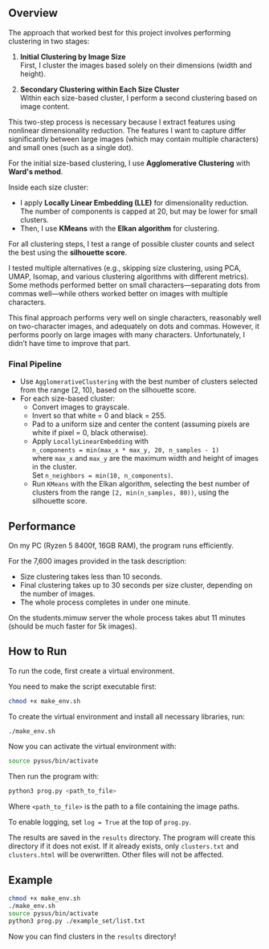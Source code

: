 ## Overview

The approach that worked best for this project involves performing clustering in two stages:

1. **Initial Clustering by Image Size**  
   First, I cluster the images based solely on their dimensions (width and height).

2. **Secondary Clustering within Each Size Cluster**  
   Within each size-based cluster, I perform a second clustering based on image content.

This two-step process is necessary because I extract features using nonlinear dimensionality reduction. The features I want to capture differ significantly between large images (which may contain multiple characters) and small ones (such as a single dot).

For the initial size-based clustering, I use **Agglomerative Clustering** with **Ward's method**.

Inside each size cluster:
- I apply **Locally Linear Embedding (LLE)** for dimensionality reduction. The number of components is capped at 20, but may be lower for small clusters.
- Then, I use **KMeans** with the **Elkan algorithm** for clustering.

For all clustering steps, I test a range of possible cluster counts and select the best using the **silhouette score**.

I tested multiple alternatives (e.g., skipping size clustering, using PCA, UMAP, Isomap, and various clustering algorithms with different metrics). Some methods performed better on small characters—separating dots from commas well—while others worked better on images with multiple characters.

This final approach performs very well on single characters, reasonably well on two-character images, and adequately on dots and commas. However, it performs poorly on large images with many characters. Unfortunately, I didn’t have time to improve that part.

### Final Pipeline

- Use `AgglomerativeClustering` with the best number of clusters selected from the range [2, 10), based on the silhouette score.
- For each size-based cluster:
  - Convert images to grayscale.
  - Invert so that white = 0 and black = 255.
  - Pad to a uniform size and center the content (assuming pixels are white if pixel = 0, black otherwise).
  - Apply `LocallyLinearEmbedding` with  
    `n_components = min(max_x * max_y, 20, n_samples - 1)`  
    where `max_x` and `max_y` are the maximum width and height of images in the cluster.  
    Set `n_neighbors = min(10, n_components)`.
  - Run `KMeans` with the Elkan algorithm, selecting the best number of clusters from the range `[2, min(n_samples, 80))`, using the silhouette score.

## Performance

On my PC (Ryzen 5 8400f, 16GB RAM), the program runs efficiently.

For the 7,600 images provided in the task description:
- Size clustering takes less than 10 seconds.
- Final clustering takes up to 30 seconds per size cluster, depending on the number of images.
- The whole process completes in under one minute.

On the students.mimuw server the whole process takes abut 11 minutes (should be much faster for 5k images).

## How to Run


To run the code, first create a virtual environment.

You need to make the script executable first:

```bash
chmod +x make_env.sh
```

To create the virtual environment and install all necessary libraries, run:

```bash
./make_env.sh
```

Now you can activate the virtual environment with:

```bash
source pysus/bin/activate
```

Then run the program with:

```bash
python3 prog.py <path_to_file>
```

Where `<path_to_file>` is the path to a file containing the image paths.

To enable logging, set `log = True` at the top of `prog.py`.

The results are saved in the `results` directory. The program will create this directory if it does not exist. If it already exists, only `clusters.txt` and `clusters.html` will be overwritten. Other files will not be affected.


## Example

```bash
chmod +x make_env.sh
./make_env.sh
source pysus/bin/activate
python3 prog.py ./example_set/list.txt
```

Now you can find clusters in the `results` directory!

